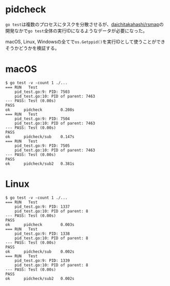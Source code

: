 # pidcheck

`go test`は複数のプロセスにタスクを分散させるが、[daichitakahashi/rsmap](https://github.com/daichitakahashi/rsmap)の開発なかで`go test`全体の実行IDになるようなデータが必要になった。

macOS, Linux, Windowsの全てで`os.Getppid()`を実行IDとして使うことができそうかどうかを検証する。

# macOS
```shell
$ go test -v -count 1 ./...
=== RUN   Test
    pid_test.go:9: PID: 7503
    pid_test.go:10: PID of parent: 7463
--- PASS: Test (0.00s)
PASS
ok      pidcheck        0.208s
=== RUN   Test
    pid_test.go:9: PID: 7504
    pid_test.go:10: PID of parent: 7463
--- PASS: Test (0.00s)
PASS
ok      pidcheck/sub    0.147s
=== RUN   Test
    pid_test.go:9: PID: 7505
    pid_test.go:10: PID of parent: 7463
--- PASS: Test (0.00s)
PASS
ok      pidcheck/sub2   0.381s
```

# Linux
```shell
$ go test -v -count 1 ./...
=== RUN   Test
    pid_test.go:9: PID: 1337
    pid_test.go:10: PID of parent: 8
--- PASS: Test (0.00s)
PASS
ok      pidcheck        0.003s
=== RUN   Test
    pid_test.go:9: PID: 1338
    pid_test.go:10: PID of parent: 8
--- PASS: Test (0.00s)
PASS
ok      pidcheck/sub    0.002s
=== RUN   Test
    pid_test.go:9: PID: 1339
    pid_test.go:10: PID of parent: 8
--- PASS: Test (0.00s)
PASS
ok      pidcheck/sub2   0.002s
```